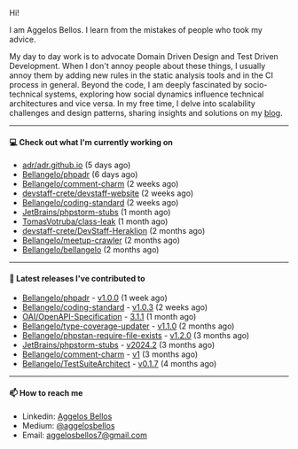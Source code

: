 Hi!

I am Aggelos Bellos. I learn from the mistakes of people who took my advice.

My day to day work is to advocate Domain Driven Design and Test Driven Development. When I don't annoy people about these things, I usually annoy them by adding new rules in the static analysis tools and in the CI process in general.
Beyond the code, I am deeply fascinated by socio-technical systems, exploring how social dynamics influence technical architectures and vice versa.
In my free time, I delve into scalability challenges and design patterns, sharing insights and solutions on my [blog](https://medium.com/@aggelosbellos).

---

#### 💻 Check out what I'm currently working on

- [adr/adr.github.io](https://github.com/adr/adr.github.io) (5 days ago)
- [Bellangelo/phpadr](https://github.com/Bellangelo/phpadr) (6 days ago)
- [Bellangelo/comment-charm](https://github.com/Bellangelo/comment-charm) (2 weeks ago)
- [devstaff-crete/devstaff-website](https://github.com/devstaff-crete/devstaff-website) (2 weeks ago)
- [Bellangelo/coding-standard](https://github.com/Bellangelo/coding-standard) (2 weeks ago)
- [JetBrains/phpstorm-stubs](https://github.com/JetBrains/phpstorm-stubs) (1 month ago)
- [TomasVotruba/class-leak](https://github.com/TomasVotruba/class-leak) (1 month ago)
- [devstaff-crete/DevStaff-Heraklion](https://github.com/devstaff-crete/DevStaff-Heraklion) (2 months ago)
- [Bellangelo/meetup-crawler](https://github.com/Bellangelo/meetup-crawler) (2 months ago)
- [Bellangelo/bellangelo](https://github.com/Bellangelo/bellangelo) (2 months ago)

---

#### 🔭 Latest releases I've contributed to

- [Bellangelo/phpadr](https://github.com/Bellangelo/phpadr) - [v1.0.0](https://github.com/Bellangelo/phpadr/releases/tag/v1.0.0) (1 week ago)
- [Bellangelo/coding-standard](https://github.com/Bellangelo/coding-standard) - [v1.0.3](https://github.com/Bellangelo/coding-standard/releases/tag/v1.0.3) (2 weeks ago)
- [OAI/OpenAPI-Specification](https://github.com/OAI/OpenAPI-Specification) - [3.1.1](https://github.com/OAI/OpenAPI-Specification/releases/tag/3.1.1) (1 month ago)
- [Bellangelo/type-coverage-updater](https://github.com/Bellangelo/type-coverage-updater) - [v1.1.0](https://github.com/Bellangelo/type-coverage-updater/releases/tag/v1.1.0) (2 months ago)
- [Bellangelo/phpstan-require-file-exists](https://github.com/Bellangelo/phpstan-require-file-exists) - [v1.2.0](https://github.com/Bellangelo/phpstan-require-file-exists/releases/tag/v1.2.0) (3 months ago)
- [JetBrains/phpstorm-stubs](https://github.com/JetBrains/phpstorm-stubs) - [v2024.2](https://github.com/JetBrains/phpstorm-stubs/releases/tag/v2024.2) (3 months ago)
- [Bellangelo/comment-charm](https://github.com/Bellangelo/comment-charm) - [v1](https://github.com/Bellangelo/comment-charm/releases/tag/v1) (3 months ago)
- [Bellangelo/TestSuiteArchitect](https://github.com/Bellangelo/TestSuiteArchitect) - [v0.1.7](https://github.com/Bellangelo/TestSuiteArchitect/releases/tag/v0.1.7) (4 months ago)

---

#### 📫 How to reach me

- Linkedin: [Aggelos Bellos](https://www.linkedin.com/in/aggelos-bellos/)
- Medium: [@aggelosbellos](https://medium.com/@aggelosbellos)
- Email: [aggelosbellos7@gmail.com](mailto:aggelosbellos7@gmail.com)
